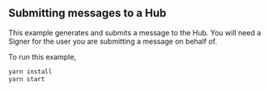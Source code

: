 ## Submitting messages to a Hub

This example generates and submits a message to the Hub. You will need a Signer for the user you are submitting a message on behalf of.

To run this example,
```bash
yarn install
yarn start
```
